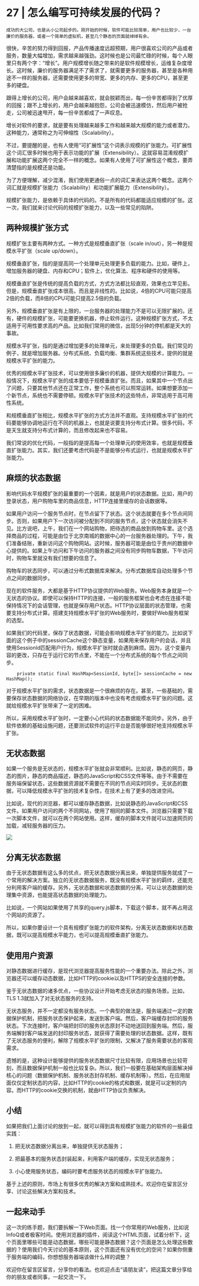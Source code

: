 # 27 | 怎么编写可持续发展的代码？

    成功的大公司，也是从小公司起步的。刚开始的时候，软件可能比较简单，用户也比较少，一台廉价的服务器，或者一个简单的虚拟机，甚至几个静态的页面就绰绰有余。

很快，辛苦的努力得到回报，产品传播速度远超预期，用户很喜欢公司的产品或者服务，数量大幅增加，需求越来越强劲。这时候也是公司最忙碌的时候，每个人眼里只有两个字：“增长”。用户规模增长随之带来的是软件规模增长，运维复杂度增长。这时候，廉价的服务器满足不了需求了，就需要更多的服务器，甚至是各种用途不一样的服务器，还需要使用更多的带宽、更多的内存、更多的CPU，甚至更多的硬盘。

跟得上增长的公司，用户会越来越喜欢，就会脱颖而出，每一份辛苦都得到了优厚的回报；跟不上增长的，用户会越来越抱怨，公司会被迅速模仿，然后用户被抢走，公司被迅速甩开，每一份辛苦都成了一声叹息。

增长对软件的要求，就是要有处理越来越多工作和越来越大规模的能力或者潜力。这种能力，通常称之为可伸缩性（Scalability）。

不过，要提醒的是，也有人使用“可扩展性”这个词表示规模的扩张能力。可扩展性这个词汇很多时候也用于表示功能的扩展（Extensibility）。这就容易混淆规模扩展和功能扩展这两个完全不一样的概念。如果有人使用了可扩展性这个概念，要弄清楚指的是规模还是功能。

为了方便理解，减少混淆，我们使用更通俗一点的词汇来表达这两个概念。这两个词汇就是规模扩张能力（Scalability）和功能扩展能力（Extensibility）。

规模扩张能力，是依赖于具体的代码的。不是所有的代码都能适应规模的扩张。这一次，我们就来讨论代码的规模扩张能力，以及一些常见的陷阱。

## 两种规模扩张方式

规模扩张主要有两种方式。一种方式是规模垂直扩张（scale in/out），另一种是规模水平扩张（scale up/down）。

规模垂直扩张，指的是提高同一个处理单元处理更多负载的能力。比如，硬件上，增加服务器的硬盘、内存和CPU；软件上，优化算法、程序和硬件的使用等。

规模垂直扩张是传统的提高负载的方式，方式方法都比较直观，效果也立竿见影。但是，规模垂直扩张成本很高，而且是非线性的。比如说，4倍的CPU可能只提高2倍的负载，而8倍的CPU可能只提高2.5倍的负载。

另外，规模垂直扩张是有上限的，一台服务器的处理能力不是可以无限扩展的。还有，硬件的规模扩张，可能要更换机器，停止软件运行。这种规模扩张方式，不太适用于可用性要求高的产品。比如我们常用的微信，出现5分钟的停机都是天大的事故。

规模水平扩张，指的是通过增加更多的处理单元，来处理更多的负载。我们常见的例子，就是增加服务器。分布式系统、负载均衡、集群系统这些技术，提供的就是规模水平扩张的能力。

优秀的规模水平扩张技术，可以使用很多廉价的机器，提供大规模的计算能力。一般情况下，规模水平扩张的成本要低于规模垂直扩张。而且，如果其中一个节点出了问题，只要其他节点还在正常工作，整个系统也可以照常运转。如果想要添加一个新节点，系统也不需要停顿。规模水平扩张技术的这些特点，非常适用于高可用性系统。

和规模垂直扩张相比，规模水平扩张的方式方法并不直观。支持规模水平扩张的代码要能够协调地运行在不同的机器上，也就是说要支持分布式计算。很多代码，不是天生就支持分布式计算的，而且修改起来也不容易。

我们常说的优化代码，一般指的是提高每一个处理单元的使用效率，也就是规模垂直扩张能力。其实，我们还要考虑代码是不是能够分布式运行，也就是规模水平扩张能力。

## 麻烦的状态数据

影响代码水平规模扩张的最重要的一个因素，就是用户的状态数据。比如，用户的登录状态，用户购物车里的商品信息，HTTP连接里缓存的会话数据等。

如果用户访问一个服务节点时，在节点留下了状态。这个状态就要在多个节点间同步。否则，如果用户下一次访问被分配到不同的服务节点，这个状态就会消失不见。比方说吧，上午，我们在一个网站购物，把待选的商品放到购物车里。这个选择商品的过程，可能是由位于北京南城的数据中心的一台服务器处理的。下午，我们准备结账，重新访问这个购物网站。这时候，服务器可能是由位于贵州的数据中心提供的。如果上午访问和下午访问的服务器之间没有同步购物车数据，下午访问时，购物车里就没有我们想要的信息了。

购物车的状态同步，可以通过分布式数据库来解决。分布式数据库自动处理多个节点之间的数据同步。

现在的软件服务，大都是基于HTTP协议提供的Web服务。Web服务本身就是一个无状态的协议。即使可以保持HTTP的连接，一般的服务框架也会考虑在连接不能保持情况下的会话管理，也就是保存用户状态。HTTP协议层面的状态管理，也需要支持分布式计算。搭建支持规模水平扩张的Web服务时，要做好Web服务框架的选型。

如果我们的代码里，保存了状态数据，可能会影响规模水平扩张的能力。比如说下面的这个例子中的sessionCache这个静态变量，如果用来保存用户的会话，并且使用SessionId匹配用户行为，规模水平扩张时就会遇到麻烦。因为，这个变量内容的更改，只存在于运行它的节点里，不能在一个分布式系统的每个节点之间同步。

```
    private static final HashMap<SessionId, byte[]> sessionCache = new HashMap();

```

对于规模水平扩张的需求，状态数据是一个很麻烦的存在。甚至，一些基础的，需要保存状态数据的网络协议，在早期的版本中也没有考虑规模水平扩张的问题。这就给规模水平扩张带来了一定的困难。

所以，采用规模水平扩张时，一定要小心代码的状态数据能不能同步。另外，由于软件依赖的基础设施问题，还要测试软件的运行平台是否能够很好地支持规模水平扩张。

## 无状态数据

如果一个服务是无状态的，规模水平扩张就会非常顺利。比如说，静态的网页，静态的图片，静态的商品描述，静态的JavaScript和CSS文件等等。由于不需要在服务端保留状态，这些数据资源就不需要在不同的节点间实时同步。无状态的数据，可以降低规模水平扩张的技术复杂性，在技术上有了更多的改进空间。

比如说，现代的浏览器，都可以缓存静态数据，比如说静态的JavaScript和CSS文件。如果用户访问的两个不同网站，使用了相同的脚本文件。浏览器只需要下载一次脚本文件，就可以在两个网站使用。这样，缓存的脚本文件就可以加速网页的加载，减轻服务器的压力。

![](https://static001.geekbang.org/resource/image/fd/8d/fd94ae22ae2751b87d8e0ca81d2bcf8d.png)

## 分离无状态数据

由于无状态数据有这么多的优点，把无状态数据分离出来，单独提供服务就成了一个常用的解决方案。独立的无状态数据服务，既没有规模水平扩张的羁绊，还能充分利用客户端的缓存。另外，无状态数据和状态数据的分离，可以让状态数据的处理集中资源，也能提高状态数据的处理能力。

比如说，一个网站如果使用了共享的jquery.js脚本，下载这个脚本，就不再占用这个网站的资源了。

所以，如果你要设计一个具有规模扩张能力的软件架构，分离无状态数据和状态数据，既可以提高规模水平能力，也可以提高规模垂直扩张能力。

## 使用用户资源

对静态数据进行缓存，是现代浏览器提高服务性能的一个重要办法。除此之外，浏览器还可以缓存动态数据，比如HTTP的cookie以及HTTPS的安全连接的参数。

鉴于无状态数据的诸多优点，一些协议设计开始考虑无状态的服务场景。比如，TLS 1.3就加入了对无状态服务的支持。

无状态服务，并不一定都没有服务状态。一个典型的做法是，服务端通过一定的数据保护机制，把服务状态保护起来，发送到客户端。然后，客户端缓存封印的服务状态。下次连接时，客户端把封印的服务状态原封不动地送回到服务端。然后，服务端解封客户端发送的封印服务状态，就获得了需要处理的状态数据。这样，既有了无状态服务的便利，解除了规模水平扩张的限制，又解决了服务需要状态的客观需求。

遗憾的是，这种设计能够提供的服务状态数据尺寸比较有限，应用场景也比较苛刻，而且数据保护机制一般也比较复杂。所以，我们一般要在基础架构层面解决掉核心的问题（数据保护机制、服务状态封存机制、缓存机制等）。然后，在应用层面仅仅定制状态的内容，比如HTTP的cookie的格式和数据，就是可以定制的内容。而HTTP的cookie交换的机制，就由HTTP协议负责解决。

## 小结

如果把我们上面讨论的放到一起，就可以得到具有规模扩张能力的软件的一些最佳实践：

1.  把无状态数据分离出来，单独提供无状态服务；
    
2.  把最基本的服务状态封装起来，利用客户端的缓存，实现无状态服务；
    
3.  小心使用服务状态，编码时要考虑服务状态的规模水平扩张能力。
    

基于上述的原则，市场上有很多优秀的解决方案和成熟技术。欢迎你在留言区分享、讨论这些解决方案和技术。

## 一起来动手

这一次的练手题，我们要拆解一下Web页面。找一个你常用的Web服务，比如说InfoQ或者极客时间。使用浏览器的插件，阅读这个HTML页面，试着分析下，这个页面里哪些可能是动态数据，哪些可能是静态数据？这个页面是怎么处理这些数据的？使用我们今天讨论的基本原则，这个页面还有没有优化的空间？如果你侧重于服务端的编码，你想想服务器端该做什么样的调整？

欢迎你在留言区留言，分享你的看法。也欢迎点击“请朋友读”，把这篇文章分享给你的朋友或者同事，一起交流一下。
    